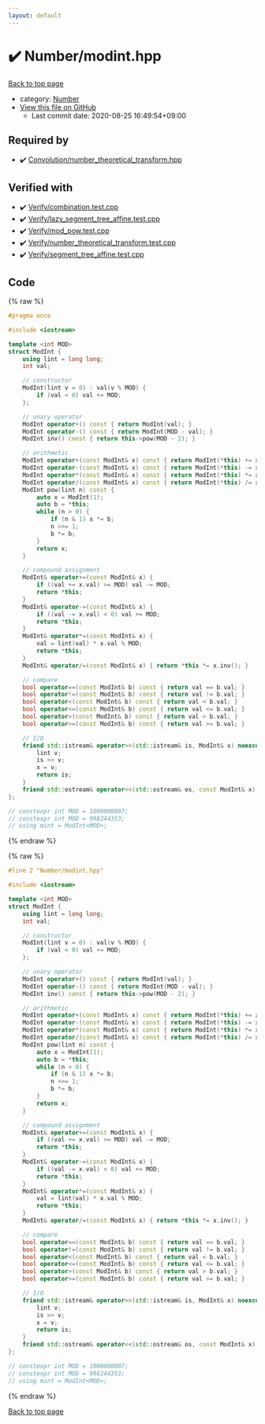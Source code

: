 ```yaml
---
layout: default
---
```


<!-- mathjax config similar to math.stackexchange -->
<script type="text/javascript" async
  src="https://cdnjs.cloudflare.com/ajax/libs/mathjax/2.7.5/MathJax.js?config=TeX-MML-AM_CHTML">
</script>
<script type="text/x-mathjax-config">
  MathJax.Hub.Config({
    TeX: { equationNumbers: { autoNumber: "AMS" }},
    tex2jax: {
      inlineMath: [ ['$','$'] ],
      processEscapes: true
    },
    "HTML-CSS": { matchFontHeight: false },
    displayAlign: "left",
    displayIndent: "2em"
  });
</script>

<script type="text/javascript" src="https://cdnjs.cloudflare.com/ajax/libs/jquery/3.4.1/jquery.min.js"></script>
<script src="https://cdn.jsdelivr.net/npm/jquery-balloon-js@1.1.2/jquery.balloon.min.js" integrity="sha256-ZEYs9VrgAeNuPvs15E39OsyOJaIkXEEt10fzxJ20+2I=" crossorigin="anonymous"></script>
<script type="text/javascript" src="../../assets/js/copy-button.js"></script>
<link rel="stylesheet" href="../../assets/css/copy-button.css" />


# :heavy_check_mark: Number/modint.hpp

<a href="../../index.html">Back to top page</a>

* category: <a href="../../index.html#b2ee912b91d69b435159c7c3f6df7f5f">Number</a>
* <a href="{{ site.github.repository_url }}/blob/master/Number/modint.hpp">View this file on GitHub</a>
    - Last commit date: 2020-08-25 16:49:54+09:00




## Required by

* :heavy_check_mark: <a href="../Convolution/number_theoretical_transform.hpp.html">Convolution/number_theoretical_transform.hpp</a>


## Verified with

* :heavy_check_mark: <a href="../../verify/Verify/combination.test.cpp.html">Verify/combination.test.cpp</a>
* :heavy_check_mark: <a href="../../verify/Verify/lazy_segment_tree_affine.test.cpp.html">Verify/lazy_segment_tree_affine.test.cpp</a>
* :heavy_check_mark: <a href="../../verify/Verify/mod_pow.test.cpp.html">Verify/mod_pow.test.cpp</a>
* :heavy_check_mark: <a href="../../verify/Verify/number_theoretical_transform.test.cpp.html">Verify/number_theoretical_transform.test.cpp</a>
* :heavy_check_mark: <a href="../../verify/Verify/segment_tree_affine.test.cpp.html">Verify/segment_tree_affine.test.cpp</a>


## Code

<a id="unbundled"></a>
{% raw %}
```cpp
#pragma once

#include <iostream>

template <int MOD>
struct ModInt {
    using lint = long long;
    int val;

    // constructor
    ModInt(lint v = 0) : val(v % MOD) {
        if (val < 0) val += MOD;
    };

    // unary operator
    ModInt operator+() const { return ModInt(val); }
    ModInt operator-() const { return ModInt(MOD - val); }
    ModInt inv() const { return this->pow(MOD - 2); }

    // arithmetic
    ModInt operator+(const ModInt& x) const { return ModInt(*this) += x; }
    ModInt operator-(const ModInt& x) const { return ModInt(*this) -= x; }
    ModInt operator*(const ModInt& x) const { return ModInt(*this) *= x; }
    ModInt operator/(const ModInt& x) const { return ModInt(*this) /= x; }
    ModInt pow(lint n) const {
        auto x = ModInt(1);
        auto b = *this;
        while (n > 0) {
            if (n & 1) x *= b;
            n >>= 1;
            b *= b;
        }
        return x;
    }

    // compound assignment
    ModInt& operator+=(const ModInt& x) {
        if ((val += x.val) >= MOD) val -= MOD;
        return *this;
    }
    ModInt& operator-=(const ModInt& x) {
        if ((val -= x.val) < 0) val += MOD;
        return *this;
    }
    ModInt& operator*=(const ModInt& x) {
        val = lint(val) * x.val % MOD;
        return *this;
    }
    ModInt& operator/=(const ModInt& x) { return *this *= x.inv(); }

    // compare
    bool operator==(const ModInt& b) const { return val == b.val; }
    bool operator!=(const ModInt& b) const { return val != b.val; }
    bool operator<(const ModInt& b) const { return val < b.val; }
    bool operator<=(const ModInt& b) const { return val <= b.val; }
    bool operator>(const ModInt& b) const { return val > b.val; }
    bool operator>=(const ModInt& b) const { return val >= b.val; }

    // I/O
    friend std::istream& operator>>(std::istream& is, ModInt& x) noexcept {
        lint v;
        is >> v;
        x = v;
        return is;
    }
    friend std::ostream& operator<<(std::ostream& os, const ModInt& x) noexcept { return os << x.val; }
};

// constexpr int MOD = 1000000007;
// constexpr int MOD = 998244353;
// using mint = ModInt<MOD>;

```
{% endraw %}

<a id="bundled"></a>
{% raw %}
```cpp
#line 2 "Number/modint.hpp"

#include <iostream>

template <int MOD>
struct ModInt {
    using lint = long long;
    int val;

    // constructor
    ModInt(lint v = 0) : val(v % MOD) {
        if (val < 0) val += MOD;
    };

    // unary operator
    ModInt operator+() const { return ModInt(val); }
    ModInt operator-() const { return ModInt(MOD - val); }
    ModInt inv() const { return this->pow(MOD - 2); }

    // arithmetic
    ModInt operator+(const ModInt& x) const { return ModInt(*this) += x; }
    ModInt operator-(const ModInt& x) const { return ModInt(*this) -= x; }
    ModInt operator*(const ModInt& x) const { return ModInt(*this) *= x; }
    ModInt operator/(const ModInt& x) const { return ModInt(*this) /= x; }
    ModInt pow(lint n) const {
        auto x = ModInt(1);
        auto b = *this;
        while (n > 0) {
            if (n & 1) x *= b;
            n >>= 1;
            b *= b;
        }
        return x;
    }

    // compound assignment
    ModInt& operator+=(const ModInt& x) {
        if ((val += x.val) >= MOD) val -= MOD;
        return *this;
    }
    ModInt& operator-=(const ModInt& x) {
        if ((val -= x.val) < 0) val += MOD;
        return *this;
    }
    ModInt& operator*=(const ModInt& x) {
        val = lint(val) * x.val % MOD;
        return *this;
    }
    ModInt& operator/=(const ModInt& x) { return *this *= x.inv(); }

    // compare
    bool operator==(const ModInt& b) const { return val == b.val; }
    bool operator!=(const ModInt& b) const { return val != b.val; }
    bool operator<(const ModInt& b) const { return val < b.val; }
    bool operator<=(const ModInt& b) const { return val <= b.val; }
    bool operator>(const ModInt& b) const { return val > b.val; }
    bool operator>=(const ModInt& b) const { return val >= b.val; }

    // I/O
    friend std::istream& operator>>(std::istream& is, ModInt& x) noexcept {
        lint v;
        is >> v;
        x = v;
        return is;
    }
    friend std::ostream& operator<<(std::ostream& os, const ModInt& x) noexcept { return os << x.val; }
};

// constexpr int MOD = 1000000007;
// constexpr int MOD = 998244353;
// using mint = ModInt<MOD>;

```
{% endraw %}

<a href="../../index.html">Back to top page</a>

